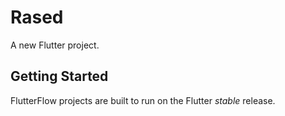 # Rased

A new Flutter project.

## Getting Started

FlutterFlow projects are built to run on the Flutter _stable_ release.
